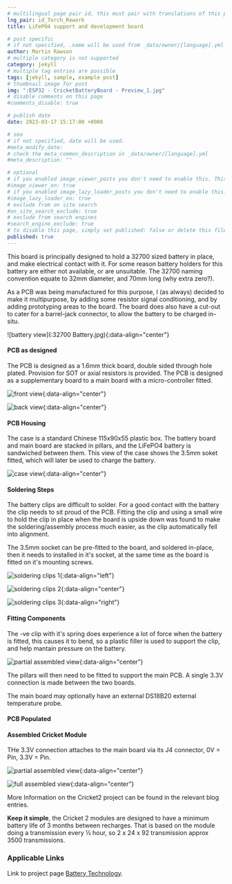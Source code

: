 ```yaml
---
# multilingual page pair id, this must pair with translations of this page. (This name must be unique)
lng_pair: id_Torch_Rework
title: LiFePO4 support and development board

# post specific
# if not specified, .name will be used from _data/owner/[language].yml
author: Martin Rawson
# multiple category is not supported
category: jekyll
# multiple tag entries are possible
tags: [jekyll, sample, example post]
# thumbnail image for post
img: ":ESP32 - CricketBatteryBoard - Preview_1.jpg"
# disable comments on this page
#comments_disable: true

# publish date
date: 2023-03-17 15:17:00 +0900

# seo
# if not specified, date will be used.
#meta_modify_date: 
# check the meta_common_description in _data/owner/[language].yml
#meta_description: ""

# optional
# if you enabled image_viewer_posts you don't need to enable this. This is only if image_viewer_posts = false
#image_viewer_on: true
# if you enabled image_lazy_loader_posts you don't need to enable this. This is only if image_lazy_loader_posts = false
#image_lazy_loader_on: true
# exclude from on site search
#on_site_search_exclude: true
# exclude from search engines
#search_engine_exclude: true
# to disable this page, simply set published: false or delete this file
published: true
---
```


<!-- outline-start -->

This board is principally designed to hold a 32700 sized battery in place, and make electrical contact with it.
For some reason battery holders for this battery are either not available, or are unsuitable.
The 32700 naming convention equate to 32mm diameter, and 70mm long (why extra zero?).

As a PCB was being manufactured for this purpose, I (as always) decided to make it multipurpose, by adding some
resistor signal conditioning, and by adding prototyping areas to the board.
The board does also have a cut-out to cater for a barrel-jack connector, to allow the battery to be charged in-situ.

![battery view](:32700 Battery.jpg){:data-align="center"}

<!-- outline-end -->


#### PCB as designed

The PCB is designed as a 1.6mm thick board, double sided through hole plated.
Provision for SOT or axial resistors is provided.
The PCB is designed as a supplementary board to a main board with a micro-controller fitted.

![front view](:ESP32-CricketBatteryBoard115x90x55.jpg){:data-align="center"}

![back view](:ESP32-CricketBatteryBoard115x90x55_2.jpg){:data-align="center"}

#### PCB Housing

The case is a standard Chinese 115x90x55 plastic box.
The battery board and main board are stacked in pillars, and the LiFePO4 battery is sandwiched between them.
This view of the case shows the 3.5mm soket fitted, which will later be used to charge the battery.

![case view](:ESP32-CricketBatteryBoard115x90x55_3.jpg){:data-align="center"}

#### Soldering Steps

The battery clips are difficult to solder. For a good contact with the battery
the clip needs to sit proud of the PCB. Fitting the clip and using a small wire to hold 
the clip in place when the board is upside down was found to make the soldering/assembly
process much easier, as the clip automatically fell into alignment.

The 3.5mm socket can be pre-fitted to the board, and soldered in-place, then it needs to
installed in it's socket, at the same time as the board is fitted on it's mounting screws.

![soldering clips 1](:ESP32-CricketBatteryBoard115x90x55_4.jpg){:data-align="left"}

![soldering clips 2](:ESP32-CricketBatteryBoard115x90x55_5.jpg){:data-align="center"}

![soldering clips 3](:ESP32-CricketBatteryBoard115x90x55_6.jpg){:data-align="right"}

#### Fitting Components

The -ve clip with it's spring does experience a lot of force when the battery is fitted, 
this causes it to bend, so a plastic filler is used to support the clip, and help mantain
pressure on the battery.

![partial assembled view](:ESP32-CricketBatteryBoard-Clip_support_1.jpg){:data-align="center"}

The pillars will then need to be fitted to support the main PCB.
A single 3.3V connection is made between the two boards.

The main board may optionally have an external DS18B20 external temperature probe.

#### PCB Populated


#### Assembled Cricket Module

THe 3.3V connection attaches to the main board via its J4 connector,
0V = Pin, 3.3V = Pin.

![partial assembled view](:ESP32-CricketBatteryBoard115x90x55.jpg){:data-align="center"}

![full assembled view](:ESP32-CricketBatteryBoard115x90x55.jpg){:data-align="center"}


More Information on the Cricket2 project can be found in the relevant blog entries.

**Keep it simple**, the Cricket 2 modules are designed to have a minimum battery life of 3 months between recharges.
That is based on the module doing a transmission every ½ hour, so 2 x 24 x 92 transmission approx 3500 transmissions.


### Applicable Links

Link to project page [Battery Technology](https://www.batteryequivalents.com/32650-battery.html).
